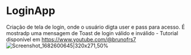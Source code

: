 # LoginApp
Criação de tela de login, onde o usuário digta user e pass para acesso. É mostradp uma mensagem de Toast de login válido e inválido - Tutorial disponível em https://www.youtube.com/@brunofrs7
![Screenshot_1682600645|320x271,50%](https://user-images.githubusercontent.com/13179667/234871145-2c98a868-467a-4217-bf62-67ca54e2ecb5.png)





